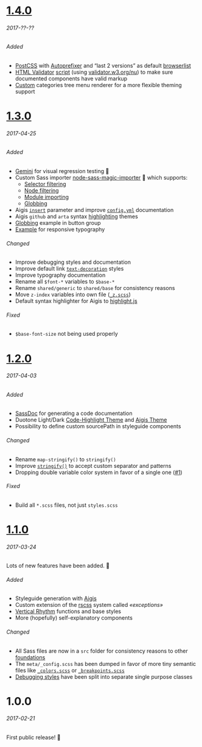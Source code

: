 # [1.4.0]
###### 2017-??-??

###### Added
- [PostCSS] with [Autoprefixer] and “last 2 versions” as default [browserlist]
- [HTML Validator] [script](./bin/validate_html) (using [validator.w3.org/nu]) to make sure documented components have valid markup
- [Custom](./aigis/templates/menu.ejs) categories tree menu renderer for a more flexible theming support

# [1.3.0]
###### 2017-04-25

###### Added
- [Gemini] for visual regression testing 👏
- Custom Sass importer [node-sass-magic-importer] 💪 which supports:
    - [Selector filtering]
    - [Node filtering]
    - [Module importing]
    - [Globbing]
- Aigis [`insert`](./aigis/templates/components.ejs#L20) parameter and improve [`config.yml`](./aigis/config.yml) documentation
- Aigis `github` and `arta` syntax [highlighting](./aigis/assets/css/highlight) themes
- [Globbing](./src/components/_buttons.scss#L18) example in button group
- [Example](./src/shared/_typography.scss#L43) for responsive typography

###### Changed
- Improve debugging styles and documentation
- Improve default link [`text-decoration`](./src/shared/_base.scss#L17) styles
- Improve typography documentation
- Rename all `$font-*` variables to `$base-*`
- Rename `shared/generic` to `shared/base` for consistency reasons
- Move `z-index` variables into own file ([`_z.scss`](./src/meta/_z.scss))
- Default syntax highlighter for Aigis to [highlight.js]

###### Fixed
- `$base-font-size` not being used properly

# [1.2.0]
###### 2017-04-03

###### Added
- [SassDoc] for generating a code documentation
- Duotone Light/Dark [Code-Highlight Theme](./aigis/assets/css/highlight) and [Aigis Theme](./aigis/assets/css/themes)
- Possibility to define custom sourcePath in styleguide components

###### Changed
- Rename `map-stringify()` to `stringify()`
- Improve [`stringify()`](./src/meta/_functions.scss) to accept custom separator and patterns
- Dropping double variable color system in favor of a single one ([#1])

###### Fixed
- Build all `*.scss` files, not just `styles.scss`

# [1.1.0]
###### 2017-03-24

Lots of new features have been added. 👏

###### Added
- Styleguide generation with [Aigis]
- Custom extension of the [rscss] system called *«exceptions»*
- [Vertical Rhythm] functions and base styles
- More (hopefully) self-explanatory components

###### Changed
- All Sass files are now in a `src` folder for consistency reasons to other [foundations]
- The `meta/_config.scss` has been dumped in favor of more tiny semantic files like [`_colors.scss`](./src/meta/_colors.scss) or [`_breakpoints.scss`](./src/meta/_breakpoints.scss)
- [Debugging styles](./src/shared/_debug.scss) have been split into separate single purpose classes

# 1.0.0
###### 2017-02-21

First public release! 🎉

[1.4.0]: https://github.com/gridonic/sass/compare/1.3.0...HEAD
[1.3.0]: https://github.com/gridonic/sass/compare/1.2.0...1.3.0
[1.2.0]: https://github.com/gridonic/sass/compare/1.1.0...1.2.0
[1.1.0]: https://github.com/gridonic/sass/compare/1.0.0...1.1.0

[#1]: https://github.com/gridonic/sass/issues/1

[Aigis]: https://pxgrid.github.io/aigis/
[rscss]: http://rscss.io/
[Vertical Rhythm]: https://zellwk.com/blog/why-vertical-rhythms/
[foundations]: https://github.com/search?q=topic%3Afoundation+org%3Agridonic&type=Repositories
[SassDoc]: http://sassdoc.com/
[node-sass-magic-importer]: https://github.com/maoberlehner/node-sass-magic-importer
[highlight.js]: https://highlightjs.org/
[Gemini]: https://github.com/gemini-testing/gemini
[Selector filtering]: https://github.com/maoberlehner/node-sass-magic-importer#selector-filtering
[Node filtering]: https://github.com/maoberlehner/node-sass-magic-importer#node-filtering
[Module importing]: https://github.com/maoberlehner/node-sass-magic-importer#module-importing
[Globbing]: https://github.com/maoberlehner/node-sass-magic-importer#globbing
[Autoprefixer]: https://github.com/postcss/autoprefixer
[PostCSS]: https://github.com/postcss/postcss
[browserlist]: http://browserl.ist/?q=last+2+versions
[HTML Validator]: https://github.com/zrrrzzt/html-validator
[validator.w3.org/nu]: https://validator.w3.org/nu/

